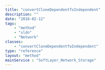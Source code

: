 ```yaml
---
title: "convertCloneDependentToIndependent"
description: ""
date: "2018-02-12"
tags:
    - "method"
    - "sldn"
    - "Network"
classes:
    - "convertCloneDependentToIndependent"
type: "reference"
layout: "method"
mainService : "SoftLayer_Network_Storage"
---
```

